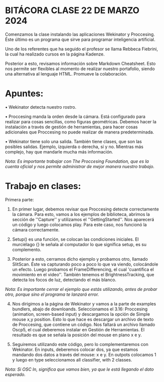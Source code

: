 # **BITÁCORA CLASE 22 DE MARZO 2024**

Comenzamos la clase instalando las aplicaciones Wekinator y Proccesing. Éste último es un programa que sirve para programar inteligencia artificial. 

Uno de los referentes que ha seguido el profesor se llama Rebbeca Fiebrini, la cual ha realizado cursos en la página Kadenze.

Posterior a esto, revisamos información sobre Markdown Cheatsheet. Esto nos permite ser flexibles al momento de realizar nuestro portafolio, siendo una alternativa al lenguaje HTML. Promueve la colaboración. 

# **Apuntes:**
•	Wekinator detecta nuestro rostro.

•	Proccesing manda la orden desde la cámara. Está configurado para realizar para cosas sencillas, como figuras geométricas. Debemos hacer la instalación a través de gestión de herramientas, para hacer cosas adicionales que Proccesing no puede realizar de manera predeterminada. 

• Wekinator tiene solo una salida. También tiene clases, que son las posibles salidas. Ejemplo, izquierda o derecha, sí y no. Mientras más complejo, hay que mandarle mucha más información. 

_Nota: Es importante trabajar con The Proccesing Foundation, que es la cuenta oficial y nos permite administrar de mejor manera nuestro trabajo._

# **Trabajo en clases:**

Primera parte: 
1. En primer lugar, debemos revisar que Proccesing detecte correctamente la cámara. Para esto, vamos a los ejemplos de biblioteca, abrimos la sección de ''Capture'' y utilizamos el ''GettingStarted''. Nos aparecerá un código y luego colocamos play. Para este caso, nos funcionó la cámara correctamente.
   
2. Setup() es una función, se colocan las condiciones iniciales. El murciélago {} le señala al computador lo que significa setup, es su complemento.

3. Posterior a esto, cerramos dicho ejemplo y probamos otro, llamado SlitScan. Éste va capturando poco a poco lo que va viendo, colocándole un efecto. Luego probamos el FrameDifferencing, el cual 'cuantifica el movimiento en el video''. También tenemos el BrightnessTracking, que detecta los focos de luz, detectando el más blanco.

 _Nota: Es importante cerrar el ejemplo que estás utilizando, antes de probar otro, porque sino el programa te lanzará error._

4. Nos dirigimos a la página de Wekinator y vamos a la parte de examples bundlers, abajo de downloands. Seleccionamos el 3.16: Proccesing (animation, screen-based input) y descargamos la opción de Simple mouse x,y position. Esto lo que hace es descargar un archivo de texto de Proccesing, que contiene un código. Nos faltará un archivo llamado Oscp5, el cual deberemos instalar en Gestión de Herramientas. El resultado es que se señala la posición del mouse en plano x e y.
   
5. Seguiremos utilizando este código, pero lo complementaremos con Wekinator. En inputs, deberemos colocar dos, ya que estamos mandando dos datos a través del mouse: x e y. En outpots colocamos 1 y luego en type seleccionamos all classifier, with 2 classes.
   
_Nota: Si OSC In, significa que vamos bien, ya que le está llegando el dato esperado._
